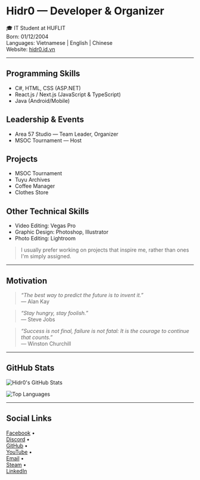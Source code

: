# Hidr0 — Developer & Organizer

🎓 IT Student at HUFLIT  
Born: 01/12/2004  
Languages: Vietnamese | English | Chinese  
Website: [hidr0.id.vn](https://hidr0.id.vn)

---

## Programming Skills

- C#, HTML, CSS (ASP.NET)
- React.js / Next.js (JavaScript & TypeScript)
- Java (Android/Mobile)

## Leadership & Events

- Area 57 Studio — Team Leader, Organizer  
- MSOC Tournament — Host

## Projects

- MSOC Tournament  
- Tuyu Archives  
- Coffee Manager  
- Clothes Store

## Other Technical Skills

- Video Editing: Vegas Pro  
- Graphic Design: Photoshop, Illustrator  
- Photo Editing: Lightroom

> I usually prefer working on projects that inspire me, rather than ones I'm simply assigned.

---

## Motivation

> *“The best way to predict the future is to invent it.”*  
> — Alan Kay

> *“Stay hungry, stay foolish.”*  
> — Steve Jobs

> *“Success is not final, failure is not fatal: It is the courage to continue that counts.”*  
> — Winston Churchill

---

## GitHub Stats

![Hidr0's GitHub Stats](https://github-readme-stats.vercel.app/api?username=hidr0c&show_icons=true&theme=radical&border_color=00ffc3)

![Top Languages](https://github-readme-stats.vercel.app/api/top-langs/?username=hidr0c&theme=radical&border_color=00ffc3)

---

## Social Links

[Facebook](https://www.facebook.com/h1dr0c/) •  
[Discord](https://discord.com/users/317587311279734784) •  
[GitHub](https://github.com/hidr0c) •  
[YouTube](https://www.youtube.com/@hidr0712) •  
[Email](mailto:phanxuanthai2004@gmail.com) •  
[Steam](https://steamcommunity.com/profiles/76561199002594153/) •  
[LinkedIn](https://www.linkedin.com/in/xu%C3%A2n-th%C3%A1i-phan-bab693352/)
